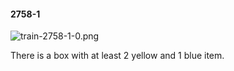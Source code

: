 #### 2758-1
![train-2758-1-0.png](https://github.com/lil-lab/nlvr/raw/master/nlvr/train/images/28/train-2758-1-0.png "train-2758-1-0.png")

There is a box with at least 2 yellow and 1 blue item.
